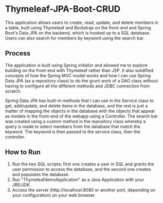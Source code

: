 # Thymeleaf-JPA-Boot-CRUD
This application allows users to create, read, update, and delete members in a table, built using Thymeleaf and Bootstrap on the front-end and Spring Boot's Data JPA on the backend, which is hooked up to a SQL database. Users can also search for members by keyword using the search bar.

## Process
The application is built using Spring initializr and allowed me to explore building on the front-end with Thymeleaf rather than JSP. It also solidified concepts of how the Spring MVC model works and how I can use Spring Data JPA (as a repository class) to do the grunt work of a DAO class without having to configure all the different methods and JDBC connection from scratch. 

Spring Data JPA has built-in methods that I can use in the Service class to get, add/update, and delete items in the database, and the rest is just a matter of mapping the objects in the database with the objects that appear as models in the front-end of the webapp using a Controller. The search bar was created using a custom method in the repository class whereby a query is made to select members from the database that match the keyword. The keyword is then passed to the service class, then the controller. 

## How to Run
1. Run the two SQL scripts; first one creates a user in SQL and grants the user permission to access the database, and the second one creates and populates the database.
2. Run "ThymeleafdemoApplication" as a Java Application with your JRE/JDK.
3. Access the server (http://localhost:8080 or another port, depending on your configuration) on your web browser.
